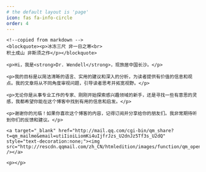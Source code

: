 ```yaml
---
# the default layout is 'page'
icon: fas fa-info-circle
order: 4
---
```


<div class="zh post-container">

    <!--copied from markdown -->
    <blockquote><p>冰冻三尺 非一日之寒<br>
    积土成山 非斯须之作</p></blockquote>

    <p>Hi，我是<strong>Dr. Wendell</strong>，现旅居中国长沙。</p>

    <p>我的目标是以简洁清晰的语言、实用的建议和深入的分析，为读者提供有价值的信息和观点。我的文章将从不同角度审视问题，引导读者思考并拓宽视野。</p>

    <p>无论你是从事专业工作的专家、刚刚开始探索感兴趣领域的新手，还是寻找一些有意思的灵感，我都希望你能在这个博客中找到有用的信息和启发。</p>

    <p>谢谢你的光临！如果你喜欢这个博客的内容，记得订阅并分享给你的朋友们。我非常期待听到你们的反馈和建议。</p>

    <a target="_blank" href="http://mail.qq.com/cgi-bin/qm_share?t=qm_mailme&email=utiIioiLiomKi4uIjfrJzs_U2dnJz5Tf3s_U2dQ" style="text-decoration:none;"><img src="http://rescdn.qqmail.com/zh_CN/htmledition/images/function/qm_open/ico_mailme_01.png" /></a>
  
    <p></p>
    
</div>

